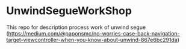 # UnwindSegueWorkShop
This repo for description process work of unwind segue 
(https://medium.com/@paponsmc/no-worries-case-back-navigation-target-viewcontroller-when-you-know-about-unwind-867e6bc291da)
